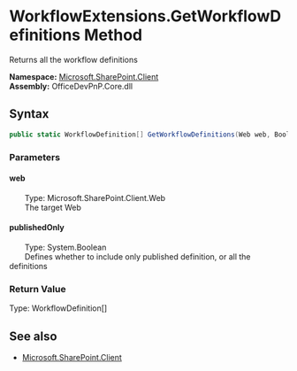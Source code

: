 # WorkflowExtensions.GetWorkflowDefinitions Method  
Returns all the workflow definitions  

**Namespace:** [Microsoft.SharePoint.Client](Microsoft.SharePoint.Client.md)  
**Assembly:** OfficeDevPnP.Core.dll  
## Syntax
```C#
public static WorkflowDefinition[] GetWorkflowDefinitions(Web web, Boolean publishedOnly)
```
### Parameters
#### web  
&emsp;&emsp;Type: Microsoft.SharePoint.Client.Web  
&emsp;&emsp;The target Web  

#### publishedOnly  
&emsp;&emsp;Type: System.Boolean  
&emsp;&emsp;Defines whether to include only published definition, or all the definitions  

### Return Value
Type: WorkflowDefinition[]  


## See also
- [Microsoft.SharePoint.Client](Microsoft.SharePoint.Client.md)
